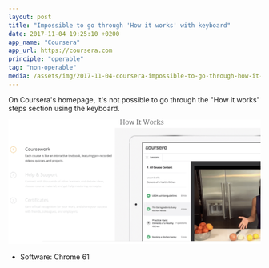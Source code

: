 ```yaml
---
layout: post
title: "Impossible to go through 'How it works' with keyboard"
date: 2017-11-04 19:25:10 +0200
app_name: "Coursera"
app_url: https://coursera.com
principle: "operable"
tag: "non-operable"
media: /assets/img/2017-11-04-coursera-impossible-to-go-through-how-it-works-with-keyboard.png
---
```


On Coursera's homepage, it's not possible to go through the "How it works" steps section using the keyboard.

![How it works section on Coursera's website](/assets/img/2017-11-04-coursera-impossible-to-go-through-how-it-works-with-keyboard.png)

* Software: Chrome 61
